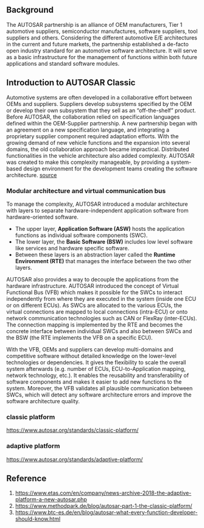 ## Background

The AUTOSAR partnership is an alliance of OEM manufacturers, Tier 1 automotive suppliers, semiconductor manufactures, software suppliers, tool suppliers and others. Considering the different automotive E/E architectures in the current and future markets, the partnership established a de-facto open industry standard for an automotive software architecture. It will serve as a basic infrastructure for the management of functions within both future applications and standard software modules.





## Introduction to AUTOSAR Classic

Automotive systems are often developed in a collaborative effort between OEMs and suppliers. Suppliers develop subsystems specified by the OEM or develop their own subsystem that they sell as an “off-the-shelf” product. Before AUTOSAR, the collaboration relied on specification languages defined within the OEM-Supplier partnership. A new partnership began with an agreement on a new specification language, and integrating a proprietary supplier component required adaptation efforts. With the growing demand of new vehicle functions and the expansion into several domains, the old collaboration approach became impractical. Distributed functionalities in the vehicle architecture also added complexity. AUTOSAR was created to make this complexity manageable, by providing a system-based design environment for the development teams creating the software architecture. [source](https://www.btc-es.de/en/blog/autosar-what-every-function-developer-should-know.html)

### Modular architecture and virtual communication bus

To manage the complexity, AUTOSAR introduced a modular architecture with layers to separate hardware-independent application software from hardware-oriented software.

- The upper layer, **Application Software (ASW)** hosts the application functions as individual software components (SWC).
- The lower layer, the **Basic Software (BSW)** includes low level software like services and hardware specific software.
- Between these layers is an abstraction layer called the **Runtime Environment (RTE)** that manages the interface between the two other layers.

AUTOSAR also provides a way to decouple the applications from the hardware infrastructure. AUTOSAR introduced the concept of Virtual Functional Bus (VFB) which makes it possible for the SWCs to interact independently from where they are executed in the system (inside one ECU or on different ECUs).  As SWCs are allocated to the various ECUs, the virtual connections are mapped to local connections (intra-ECU) or onto network communication technologies such as CAN or FlexRay (inter-ECUs). The connection mapping is implemented by the RTE and becomes the concrete interface between individual SWCs and also between SWCs and the BSW (the RTE implements the VFB on a specific ECU).

With the VFB, OEMs and suppliers can develop multi-domains and competitive software without detailed knowledge on the lower-level technologies or dependencies. It gives the flexibility to scale the overall system afterwards (e.g. number of ECUs, ECU-to-Application mapping, network technology, etc.). It enables the reusability and transferability of software components and makes it easier to add new functions to the system. Moreover, the VFB validates all plausible communication between SWCs, which will detect any software architecture errors and improve the software architecture quality.

### classic platform

https://www.autosar.org/standards/classic-platform/

### adaptive platform

https://www.autosar.org/standards/adaptive-platform/







## Reference

1. https://www.etas.com/en/company/news-archive-2018-the-adaptive-platform-a-new-autosar.php
2. https://www.methodpark.de/blog/autosar-part-1-the-classic-platform/
3. https://www.btc-es.de/en/blog/autosar-what-every-function-developer-should-know.html
